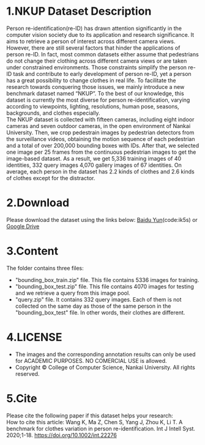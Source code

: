 # 1.NKUP Dataset Description

Person re-identification(re-ID) has drawn attention significantly in the computer vision society due to its application and research significance. It aims to retrieve a person of interest across different camera views. However, there are still several factors that hinder the applications of person re-ID. In fact, most common datasets either assume that pedestrians do not change their clothing across different camera views or are taken under constrained environments. Those constraints simplify the person re-ID task and contribute to early development of person re-ID, yet a person has a great possibility to change clothes in real life. To facilitate the research towards conquering those issues, we mainly introduce a new benchmark dataset named “NKUP”. To the best of our knowledge, this dataset is currently the most diverse for person re-identification, varying according to viewpoints, lighting, resolutions, human pose, seasons, backgrounds, and clothes especially.  
The NKUP dataset is collected with fifteen cameras, including eight indoor cameras and seven outdoor cameras, in the open environment of Nankai University. Then, we crop pedestrain images by pedestrian detectors from the surveillance videos, obtaining the motion sequence of each pedestrian and a total of over 200,000 bounding boxes with IDs. After that, we selected one image per 25 frames from the continuous pedestrian images to get the image-based dataset. As a result, we get 5,336 training images of 40 identities, 332 query images 4,070 gallery images of 67 identities. On average, each person in the dataset has 2.2 kinds of clothes and 2.6 kinds of clothes except for the distractor.  

# 2.Download

Please download the dataset using the links below: [Baidu Yun](https://pan.baidu.com/s/1f4b-tpRZYIwiUTbmIDNPRQ)(code:ik5s) or [Google Drive](https://drive.google.com/drive/folders/1xVJylT2sa2KqWu9kVfi6r10TOXAlR8wp?usp=sharing)

# 3.Content

The folder contains three files:  
   - "bounding_box_train.zip" file. This file contains 5336 images for training.  
   - "bounding_box_test.zip" file. This file contains 4070 images for testing and we retrieve a query from this image pool.  
   - "query.zip" file. It contains 332 query images. Each of them is not collected on the same day as those of the same person in the "bounding_box_test" file. In      other words, their clothes are different.  

# 4.LICENSE

   - The images and the corresponding annotation results can only be used for ACADEMIC PURPOSES. NO COMERCIAL USE is allowed.  
   - Copyright © College of Computer Science, Nankai University. All rights reserved.  

# 5.Cite

Please cite the following paper if this dataset helps your research:  
How to cite this article: Wang K, Ma Z, Chen S, Yang J, Zhou K, Li T. A benchmark for clothes variation in person re-identification. Int J Intell Syst. 2020;1-18. https://doi.org/10.1002/int.22276
